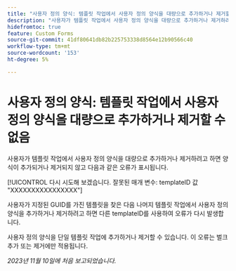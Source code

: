 ```yaml
---
title: "사용자 정의 양식: 템플릿 작업에서 사용자 정의 양식을 대량으로 추가하거나 제거할 수 없음"
description: "사용자가 템플릿 작업에서 사용자 정의 양식을 대량으로 추가하거나 제거하려고 하면 양식이 추가되거나 제거되지 않고 오류가 표시됩니다."
hidefromtoc: true
feature: Custom Forms
source-git-commit: 41df80641db82b225753338d8564e12b90566c40
workflow-type: tm+mt
source-wordcount: '153'
ht-degree: 5%

---
```



# 사용자 정의 양식: 템플릿 작업에서 사용자 정의 양식을 대량으로 추가하거나 제거할 수 없음

사용자가 템플릿 작업에서 사용자 정의 양식을 대량으로 추가하거나 제거하려고 하면 양식이 추가되거나 제거되지 않고 다음과 같은 오류가 표시됩니다.

[!UICONTROL 다시 시도해 보겠습니다. 잘못된 매개 변수: templateID 값 &quot;XXXXXXXXXXXXXXXX&quot;]

사용자가 지정된 GUID를 가진 템플릿을 찾은 다음 나머지 템플릿 작업에서 사용자 정의 양식을 추가하거나 제거하려고 하면 다른 templateID를 사용하여 오류가 다시 발생합니다.

사용자 정의 양식을 단일 템플릿 작업에 추가하거나 제거할 수 있습니다. 이 오류는 벌크 추가 또는 제거에만 적용됩니다.

_2023년 11월 10일에 처음 보고되었습니다._
